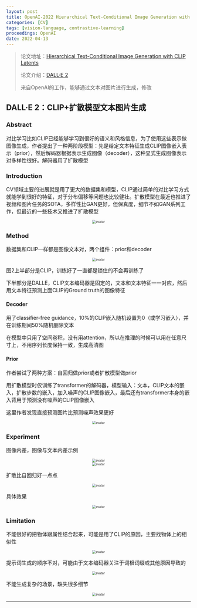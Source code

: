 ```yaml
---
layout: post
title: OpenAI-2022 Hierarchical Text-Conditional Image Generation with CLIP Latents
categories: [CV]
tags: [vision-language, contrastive-learning]
proceedings: OpenAI
date: 2022-04-13
---
```


> 论文地址：[Hierarchical Text-Conditional Image Generation with CLIP Latents](https://arxiv.org/pdf/2204.06125.pdf)
>
> 论文介绍：[DALL·E 2](https://openai.com/dall-e-2/)
>
> 来自OpenAI的工作，能够通过文本对图片进行生成，修改

## DALL·E 2：CLIP+扩散模型文本图片生成

### Abstract

对比学习比如CLIP已经能够学习到很好的语义和风格信息，为了使用这些表示做图像生成，作者提出了一种两阶段模型：先是给定文本特征生成CLIP图像嵌入表示（prior），然后解码器根据表示生成图像（decoder），这种显式生成图像表示对多样性很好。解码器用了扩散模型

### Introduction

CV领域主要的进展就是用了更大的数据集和模型，CLIP通过简单的对比学习方式就能学到很好的特征，对于分布偏移等问题也比较健壮。扩散模型在最近也推进了视频和图片任务的SOTA，多样性比GAN更好，但保真度，细节不如GAN系列工作，但最近的一些技术又推进了扩散模型

<div align="center" style="float:center"><img src="https://blog-img-1259433191.cos.ap-shanghai.myqcloud.com/DALL·E 2/fig1.png" alt="avatar" style="zoom:60%;" /></div>

### Method

数据集和CLIP一样都是图像文本对，两个组件：prior和decoder

<div align="center" style="float:center"><img src="https://blog-img-1259433191.cos.ap-shanghai.myqcloud.com/DALL·E 2/fig2.png" alt="avatar" style="zoom:60%;" /></div>

图2上半部分是CLIP，训练好了一直都是锁住的不会再训练了

下半部分是DALLE，CLIP文本编码器是固定的，文本和文本特征一一对应，然后用文本特征预测上面CLIP的Ground truth的图像特征

#### Decoder

用了classifier-free guidance，10%的CLIP嵌入随机设置为0（或学习嵌入），并在训练期间50%随机删除文本

在模型中只用了空间卷积，没有用attention，所以在推理的时候可以用在任意尺寸上，不用序列长度保持一致，生成高清图

#### Prior

作者尝试了两种方案：自回归做prior或者扩散模型做prior

用扩散模型时仅训练了transformer的解码器，模型输入：文本，CLIP文本的嵌入，扩散步数的嵌入，加入噪声的CLIP图像嵌入，最后还有transformer本身的嵌入背用于预测没有噪声的CLIP图像嵌入

这里作者发现直接预测图片比预测噪声效果更好

<div align="center" style="float:center"><img src="https://blog-img-1259433191.cos.ap-shanghai.myqcloud.com/DALL·E 2/frm2.png" alt="avatar" style="zoom:60%;" /></div>

### Experiment

图像内差，图像与文本内差示例

<div align="center" style="float:center"><img src="https://blog-img-1259433191.cos.ap-shanghai.myqcloud.com/DALL·E 2/fig4.png" alt="avatar" style="zoom:60%;" /></div>

<div align="center" style="float:center"><img src="https://blog-img-1259433191.cos.ap-shanghai.myqcloud.com/DALL·E 2/fig5.png" alt="avatar" style="zoom:60%;" /></div>

扩散比自回归好一点点

<div align="center" style="float:center"><img src="https://blog-img-1259433191.cos.ap-shanghai.myqcloud.com/DALL·E 2/tab2.png" alt="avatar" style="zoom:60%;" /></div>

具体效果

<div align="center" style="float:center"><img src="https://blog-img-1259433191.cos.ap-shanghai.myqcloud.com/DALL·E 2/fig12.png" alt="avatar" style="zoom:60%;" /></div>

### Limitation

不能很好的把物体跟属性结合起来，可能是用了CLIP的原因，主要找物体上的相似性

<div align="center" style="float:center"><img src="https://blog-img-1259433191.cos.ap-shanghai.myqcloud.com/DALL·E 2/fig14.png" alt="avatar" style="zoom:60%;" /></div>

提示词生成的顺序不对，可能由于文本编码器关注于词根词缀或其他原因导致的

<div align="center" style="float:center"><img src="https://blog-img-1259433191.cos.ap-shanghai.myqcloud.com/DALL·E 2/fig16.png" alt="avatar" style="zoom:60%;" /></div>

不能生成复杂的场景，缺失很多细节

<div align="center" style="float:center"><img src="https://blog-img-1259433191.cos.ap-shanghai.myqcloud.com/DALL·E 2/fig17.png" alt="avatar" style="zoom:60%;" /></div>

<HR align=left color=#987cb9 SIZE=1>
